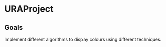 # URAProject

## Goals
Implement different algorithms to display colours using different techniques.
